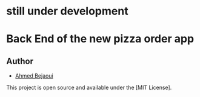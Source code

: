# still under development

 
# Back End of the new pizza order app


## Author

- [Ahmed Bejaoui](https://github.com/ahmedbejaouiJS)

This project is open source and available under the [MIT License].

